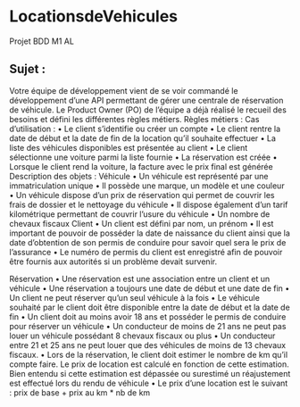 # LocationsdeVehicules
Projet BDD M1 AL 

## Sujet :
Votre équipe de développement vient de se voir commandé le développement d’une API permettant de gérer une centrale de réservation de véhicule.
Le Product Owner (PO) de l’équipe a déjà réalisé le recueil des besoins et défini les différentes règles métiers.
Règles métiers :
Cas d’utilisation :
• Le client s’identifie ou créer un compte
• Le client rentre la date de début et la date de fin de la location qu’il
souhaite effectuer
• La liste des véhicules disponibles est présentée au client
• Le client sélectionne une voiture parmi la liste fournie
• La réservation est créée
• Lorsque le client rend la voiture, la facture avec le prix final est générée
Description des objets :
Véhicule
• Un véhicule est représenté par une immatriculation unique
• Il possède une marque, un modèle et une couleur
• Un véhicule dispose d’un prix de réservation qui permet de couvrir les
frais de dossier et le nettoyage du véhicule
• Il dispose également d’un tarif kilométrique permettant de couvrir
l’usure du véhicule
• Un nombre de chevaux fiscaux
Client
• Un client est défini par nom, un prénom
• Il est important de pouvoir de posséder la date de naissance du client
ainsi que la date d’obtention de son permis de conduire pour savoir quel
sera le prix de l’assurance
• Le numéro de permis du client est enregistré afin de pouvoir être fournis
aux autorités si un problème devait survenir.
   
Réservation
• Une réservation est une association entre un client et un véhicule
• Une réservation a toujours une date de début et une date de fin
• Un client ne peut réserver qu’un seul véhicule à la fois
• Le véhicule souhaité par le client doit être disponible entre la date de
début et la date de fin
• Un client doit au moins avoir 18 ans et posséder le permis de conduire
pour réserver un véhicule
• Un conducteur de moins de 21 ans ne peut pas louer un véhicule
possédant 8 chevaux fiscaux ou plus
• Un conducteur entre 21 et 25 ans ne peut louer que des véhicules de
moins de 13 chevaux fiscaux.
• Lors de la réservation, le client doit estimer le nombre de km qu’il
compte faire. Le prix de location est calculé en fonction de cette estimation. Bien entendu si cette estimation est dépassée ou surestimé un réajustement est effectué lors du rendu de véhicule
• Le prix d’une location est le suivant : prix de base + prix au km * nb de km

